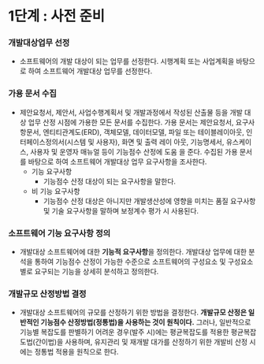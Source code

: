 # 1단계 : 사전 준비

### 개발대상업무 선정

- 소프트웨어의 개발 대상이 되는 업무를 선정한다.
시행계획 또는 사업계획을 바탕으로 하여 소프트웨어 개발대상 업무를 선정한다.

### 가용 문서 수집

- 제안요청서, 제안서, 사업수행계획서 및 개발과정에서 작성된 산출물 등을 개발 대상
업무 산정 시점에 가용한 모든 문서를 수집한다.
가용 문서는 제안요청서, 요구사항문서, 엔티티관계도(ERD), 객체모델, 데이터모델,
파일 또는 테이블레이아웃, 인터페이스정의서(시스템 및 사용자), 화면 및 출력 레이
아웃, 기능명세서, 유스케이스, 사용자 및 운영자 매뉴얼 등이 기능점수 산정에 도움
을 준다.
수집된 가용 문서를 바탕으로 하여 소프트웨어 개발대상 업무 요구사항을 조사한다.
    - 기능 요구사항
        - 기능점수 산정 대상이 되는 요구사항을 말한다.
    - 비 기능 요구사항
        - 기능점수 산정 대상은 아니지만 개발생산성에 영향을 미치는 품질 요구사항 및 기술 요구사항을 말하며 보정계수 평가 시 사용된다.

### 소프트웨어 **기능 요구사항 정의**

- 개발대상 소프트웨어에 대한 **기능적 요구사항**을 정의한다. 개발대상 업무에 대한 분석을 통하여 기능점수 산정이 가능한 수준으로 소프트웨어의 구성요소 및 구성요소별로 요구되는 기능을 상세히 분석하고 정의한다.

### 개발규모 산정방법 결정

- 개발대상 소프트웨어의 규모를 산정하기 위한 방법을 결정한다. **개발규모 산정은 일반적인 기능점수 산정방법(정통법)을 사용하는 것이 원칙이다.** 그러나, 일반적으로 기능별 복잡도를 판별하기 어려운 경우(발주 시)에는 평균복잡도를 적용한 평균복잡도법(간이법)을 사용하며, 유지관리 및 재개발 대가를 산정하기 위한 개발비 산정 시에는 정통법 적용을 원칙으로 한다.